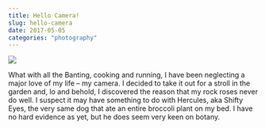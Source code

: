 ```yaml
---
title: Hello Camera!
slug: hello-camera
date: 2017-05-05
categories: "photography"
---
```


<p><img src="http://res.cloudinary.com/dy6grlu8z/image/upload/v1558841672/rxrkryiko28t79n7g0yn.jpg"/></p>
<p>What with all the Banting, cooking and running, I have been neglecting a major love of my life – my camera. I decided to take it out for a stroll in the garden and, lo and behold, I discovered the reason that my rock roses never do well. I suspect it may have something to do with Hercules, aka Shifty Eyes, the very same dog that ate an entire broccoli plant on my bed. I have no hard evidence as yet, but he does seem very keen on botany.</p>








